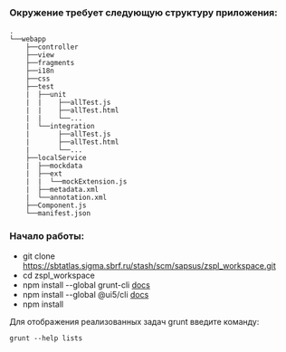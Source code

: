 ### Окружение требует следующую структуру приложения:
```
.
└──webapp
	├──controller
	├──view
	├──fragments
	├──i18n
	├──css
	├──test
	|  ├──unit
	|  |	├──allTest.js
	|  |	├──allTest.html
	|  |	└──...
	|  └──integration
	|  		├──allTest.js
	|  		├──allTest.html
	|		└──...
	├──localService
	|  ├──mockdata
	|  ├──ext
	|  |  └──mockExtension.js
	|  ├──metadata.xml
	|  └──annotation.xml
	├──Component.js
	└──manifest.json
```

### Начало работы:
- git clone https://sbtatlas.sigma.sbrf.ru/stash/scm/sapsus/zspl_workspace.git
- cd zspl_workspace
- npm install --global grunt-cli [docs](https://gruntjs.com)
- npm install --global @ui5/cli [docs](https://sap.github.io/ui5-tooling/)
- npm install

Для отображения реализованных задач grunt введите команду:
```
grunt --help lists
```
